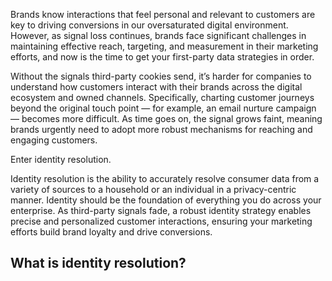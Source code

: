 Brands know interactions that feel personal and relevant to customers are key to driving conversions in our oversaturated digital environment. However, as signal loss continues, brands face significant challenges in maintaining effective reach, targeting, and measurement in their marketing efforts, and now is the time to get your first-party data strategies in order.

Without the signals third-party cookies send, it’s harder for companies to understand how customers interact with their brands across the digital ecosystem and owned channels. Specifically, charting customer journeys beyond the original touch point — for example, an email nurture campaign — becomes more difficult. As time goes on, the signal grows faint, meaning brands urgently need to adopt more robust mechanisms for reaching and engaging customers.

Enter identity resolution.

Identity resolution is the ability to accurately resolve consumer data from a variety of sources to a household or an individual in a privacy-centric manner. Identity should be the foundation of everything you do across your enterprise. As third-party signals fade, a robust identity strategy enables precise and personalized customer interactions, ensuring your marketing efforts build brand loyalty and drive conversions.

## What is identity resolution?
